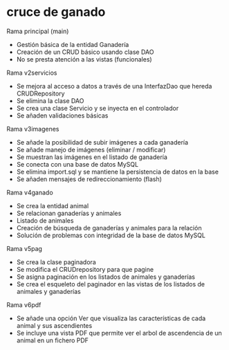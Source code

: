 # cruce de ganado

Rama principal (main)

- Gestión básica de la entidad Ganadería
- Creación de un CRUD básico usando clase DAO
- No se presta atención a las vistas (funcionales)

Rama v2servicios

- Se mejora al acceso a datos a través de una InterfazDao que hereda CRUDRepository
- Se elimina la clase DAO
- Se crea una clase Servicio y se inyecta en el controlador
- Se añaden validaciones básicas

Rama v3imagenes

- Se añade la posibilidad de subir imágenes a cada ganadería
- Se añade manejo de imágenes (eliminar / modificar)
- Se muestran las imágenes en el listado de ganadería
- Se conecta con una base de datos MySQL
- Se elimina import.sql y se mantiene la persistencia de datos en la base
- Se añaden mensajes de redireccionamiento (flash)

Rama v4ganado

- Se crea la entidad animal
- Se relacionan ganaderías y animales
- Listado de animales
- Creación de búsqueda de ganaderías y animales para la relación
- Solución de problemas con integridad de la base de datos MySQL


Rama v5pag

- Se crea la clase paginadora
- Se modifica el CRUDrepository para que pagine
- Se asigna paginación en los listados de animales y ganaderías
- Se crea el esqueleto del paginador en las vistas de los listados de animales y ganaderías


Rama v6pdf

- Se añade una opción Ver que visualiza las características de cada animal y sus ascendientes
- Se incluye una vista PDF que permite ver el arbol de ascendencia de un animal en un fichero PDF





